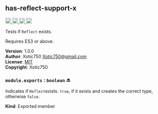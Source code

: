 <a name="module_has-reflect-support-x"></a>

## has-reflect-support-x
<a href="https://travis-ci.org/Xotic750/has-reflect-support-x"
title="Travis status">
<img
src="https://travis-ci.org/Xotic750/has-reflect-support-x.svg?branch=master"
alt="Travis status" height="18">
</a>
<a href="https://david-dm.org/Xotic750/has-reflect-support-x"
title="Dependency status">
<img src="https://david-dm.org/Xotic750/has-reflect-support-x.svg"
alt="Dependency status" height="18"/>
</a>
<a
href="https://david-dm.org/Xotic750/has-reflect-support-x#info=devDependencies"
title="devDependency status">
<img src="https://david-dm.org/Xotic750/has-reflect-support-x/dev-status.svg"
alt="devDependency status" height="18"/>
</a>
<a href="https://badge.fury.io/js/has-reflect-support-x" title="npm version">
<img src="https://badge.fury.io/js/has-reflect-support-x.svg"
alt="npm version" height="18">
</a>

Tests if `Reflect` exists.

Requires ES3 or above.

**Version**: 1.0.0  
**Author**: Xotic750 <Xotic750@gmail.com>  
**License**: [MIT](&lt;https://opensource.org/licenses/MIT&gt;)  
**Copyright**: Xotic750  
<a name="exp_module_has-reflect-support-x--module.exports"></a>

### `module.exports` : <code>boolean</code> ⏏
Indicates if `Reflect`exists.
`true`, if it exists and creates the correct type, otherwise `false`.

**Kind**: Exported member  
